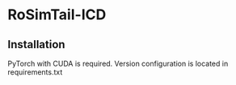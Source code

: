 # RoSimTail-ICD
## Installation
PyTorch with CUDA is required. Version configuration is located in requirements.txt 
